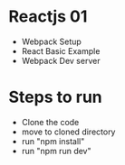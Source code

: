 # Reactjs 01

* Webpack Setup
* React Basic Example
* Webpack Dev server

# Steps to run
* Clone the code
* move to cloned directory
* run "npm install"
* run "npm run dev"

